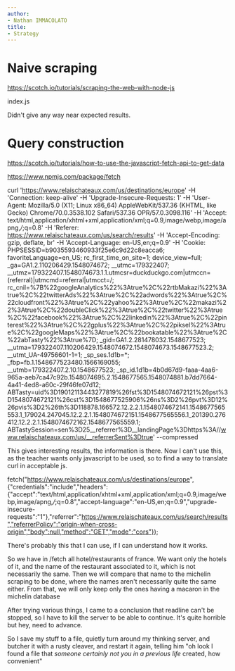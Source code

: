 ```yaml
---
author:
- Nathan IMMACOLATO
title:
- Strategy
---
```


# Naive scraping

https://scotch.io/tutorials/scraping-the-web-with-node-js

index.js

Didn't give any way near expected results.

# Query construction

https://scotch.io/tutorials/how-to-use-the-javascript-fetch-api-to-get-data

https://www.npmjs.com/package/fetch

curl 'https://www.relaischateaux.com/us/destinations/europe' -H 'Connection: keep-alive' -H 'Upgrade-Insecure-Requests: 1' -H 'User-Agent: Mozilla/5.0 (X11; Linux x86_64) AppleWebKit/537.36 (KHTML, like Gecko) Chrome/70.0.3538.102 Safari/537.36 OPR/57.0.3098.116' -H 'Accept: text/html,application/xhtml+xml,application/xml;q=0.9,image/webp,image/apng,*/*;q=0.8' -H 'Referer: https://www.relaischateaux.com/us/search/results' -H 'Accept-Encoding: gzip, deflate, br' -H 'Accept-Language: en-US,en;q=0.9' -H 'Cookie: PHPSESSID=b9035593460933f25e6c9d22c8eacca6; favoriteLanguage=en_US; rc_first_time_on_site=1; device_view=full; _ga=GA1.2.110206429.1548074672; __utmc=179322407; __utmz=179322407.1548074673.1.1.utmcsr=duckduckgo.com|utmccn=(referral)|utmcmd=referral|utmcct=/; rc_cnil=%7B%22googleAnalytics%22%3Atrue%2C%22rtbMakazi%22%3Atrue%2C%22twitterAds%22%3Atrue%2C%22adwords%22%3Atrue%2C%22cloudfront%22%3Atrue%2C%22yahoo%22%3Atrue%2C%22makazi%22%3Atrue%2C%22doubleClick%22%3Atrue%2C%22twitter%22%3Atrue%2C%22facebook%22%3Atrue%2C%22linkedin%22%3Atrue%2C%22pinterest%22%3Atrue%2C%22gplus%22%3Atrue%2C%22piksel%22%3Atrue%2C%22googleMaps%22%3Atrue%2C%22bookatable%22%3Atrue%2C%22abTasty%22%3Atrue%7D; _gid=GA1.2.281478032.1548677523; __utma=179322407.110206429.1548074672.1548074673.1548677523.2; __utmt_UA-49756601-1=1; _sp_ses.1d1b=*; _fbp=fb.1.1548677523480.1566169055; __utmb=179322407.2.10.1548677523; _sp_id.1d1b=4b0d67d9-faaa-4aa6-965a-aeb7ca47c92b.1548074695.2.1548677565.1548074881.b7dd7664-4a41-4ed8-a60c-29f46fe07d12; ABTasty=uid%3D19012113443277819%26fst%3D1548074672121%26pst%3D1548074672121%26cst%3D1548677525906%26ns%3D2%26pvt%3D12%26pvis%3D2%26th%3D118878.166572.12.2.2.1.1548074672141.1548677565553.1_179024.247045.12.2.2.1.1548074672151.1548677565556.1_201390.276412.12.2.2.1.1548074672162.1548677565559.1; ABTastySession=sen%3D25__referrer%3D__landingPage%3Dhttps%3A//www.relaischateaux.com/us/__referrerSent%3Dtrue' --compressed

This gives interesting results, the information is there.
Now I can't use this, as the teacher wants only javascript to be used, so to find a way to translate curl in acceptable js.


fetch("https://www.relaischateaux.com/us/destinations/europe", {"credentials":"include","headers":{"accept":"text/html,application/xhtml+xml,application/xml;q=0.9,image/webp,image/apng,*/*;q=0.8","accept-language":"en-US,en;q=0.9","upgrade-insecure-requests":"1"},"referrer":"https://www.relaischateaux.com/us/search/results","referrerPolicy":"origin-when-cross-origin","body":null,"method":"GET","mode":"cors"});

There's probably this that I can use, if I can understand how it works.

So we have in /fetch all hotel/restaurants of france.
We want only the hotels of it, and the name of the restaurant associated to it, which is not necessarily the same.
Then we will compare that name to the michelin scraping to be done, where the names aren't necessarily quite the same either.
From that, we will only keep only the ones having a macaron in the michelin database

After trying various things, I came to a conclusion that readline can't be stopped, so I have to kill the server to be able to continue. It's quite horrible but hey, need to advance.

So I save my stuff to a file, quietly turn around my thinking server, and butcher it with a rusty cleaver, and restart it again, telling him "oh look I found a file that *someone certainly not you in a previous life* created, how convenient"
